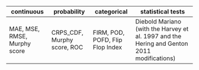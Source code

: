 | continuous                   | probability                        | categorical                      | statistical tests      |
| ----------                   | -----------                        | -----------                      | -----------            |
| MAE, MSE, RMSE, Murphy score | CRPS_CDF, Murphy score, ROC        | FIRM, POD, POFD, Flip Flop Index | Diebold Mariano (with the Harvey et al. 1997 and the Hering and Genton 2011 modifications)|
